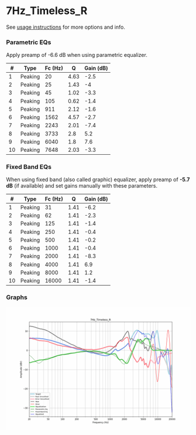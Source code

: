 # 7Hz_Timeless_R
See [usage instructions](https://github.com/jaakkopasanen/AutoEq#usage) for more options and info.

### Parametric EQs
Apply preamp of -6.6 dB when using parametric equalizer.

|   # | Type    |   Fc (Hz) |    Q |   Gain (dB) |
|-----|---------|-----------|------|-------------|
|   1 | Peaking |        20 | 4.63 |        -2.5 |
|   2 | Peaking |        25 | 1.43 |        -4   |
|   3 | Peaking |        45 | 1.02 |        -3.3 |
|   4 | Peaking |       105 | 0.62 |        -1.4 |
|   5 | Peaking |       911 | 2.12 |        -1.6 |
|   6 | Peaking |      1562 | 4.57 |        -2.7 |
|   7 | Peaking |      2243 | 2.01 |        -7.4 |
|   8 | Peaking |      3733 | 2.8  |         5.2 |
|   9 | Peaking |      6040 | 1.8  |         7.6 |
|  10 | Peaking |      7648 | 2.03 |        -3.3 |

### Fixed Band EQs
When using fixed band (also called graphic) equalizer, apply preamp of **-5.7 dB** (if available) and set gains manually with these parameters.

|   # | Type    |   Fc (Hz) |    Q |   Gain (dB) |
|-----|---------|-----------|------|-------------|
|   1 | Peaking |        31 | 1.41 |        -6.2 |
|   2 | Peaking |        62 | 1.41 |        -2.3 |
|   3 | Peaking |       125 | 1.41 |        -1.4 |
|   4 | Peaking |       250 | 1.41 |        -0.4 |
|   5 | Peaking |       500 | 1.41 |        -0.2 |
|   6 | Peaking |      1000 | 1.41 |        -0.4 |
|   7 | Peaking |      2000 | 1.41 |        -8.3 |
|   8 | Peaking |      4000 | 1.41 |         6.9 |
|   9 | Peaking |      8000 | 1.41 |         1.2 |
|  10 | Peaking |     16000 | 1.41 |        -1.4 |

### Graphs
![](./7Hz_Timeless_R.png)
